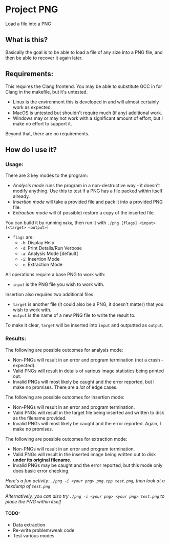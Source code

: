 # Project PNG
Load a file into a PNG

## What is this?
Basically the goal is to be able to load a file of any size into a PNG file, and then be able to recover it again later.
## Requirements:
This requires the Clang frontend. You may be able to substitute GCC in for Clang in the makefile, but it's untested.
* Linux is the environment this is developed in and will almost certainly work as expected.
* MacOS is untested but shouldn't require much (if any) additional work. 
* Windows may or may not work with a significant amount of effort, but I make no effort to support it. 

Beyond that, there are no requirements.

## How do I use it?
### Usage:
There are 3 key modes to the program:
* *Analysis mode* runs the program in a non-destructive way - it doesn't modify anything. Use this to test if a PNG has a file packed within itself already.
* *Insertion mode* will take a provided file and pack it into a provided PNG file.
* *Extraction mode* will (if possible) restore a copy of the inserted file.

You can build it by running `make`, then run it with `./png [flags] <input> [<target> <output>]`
* `flags` are:
	* `-h`: Display Help
	* `-d`: Print Details/Run Verbose
	* `-a`: Analysis Mode [default]
	* `-i`: Insertion Mode
	* `-e`: Extraction Mode

All operations require a base PNG to work with:
* `input` is the PNG file you wish to work with.

Insertion also requires two additional files:
* `target` is another file (it could also be a PNG, it doesn't matter) that you wish to work with.
* `output` is the name of a new PNG file to write the result to.

To make it clear, `target` will be inserted into `input` and outputted as `output`.

### Results:
The following are possible outcomes for analysis mode:
* Non-PNGs will result in an error and program termination (not a crash - expected).
* Valid PNGs will result in details of various image statistics being printed out.
* Invalid PNGs will most likely be caught and the error reported, but I make no promises. There are a *lot* of edge cases.

The following are possible outcomes for insertion mode:
* Non-PNGs will result in an error and program termination.
* Valid PNGs will result in the target file being inserted and written to disk as the filename provided.
* Invalid PNGs will most likely be caught and the error reported. Again, I make no promises.

The following are possible outcomes for extraction mode:
* Non-PNGs will result in an error and program termination.
* Valid PNGs will result in the inserted image being written out to disk **under its original filename**.
* Invalid PNGs may be caught and the error reported, but this mode only does basic error checking.

*Here's a fun activity: `./png -i <your png> png.cpp test.png`, then look at a hexdump of `test.png`*

*Alternatively, you can also try `./png -i <your png> <your png> test.png` to place the PNG within itself*

#### TODO:
* Data extraction
* Re-write problem/weak code
* Test various modes
